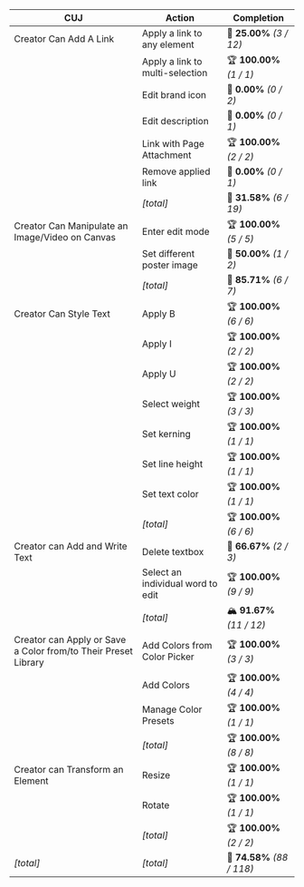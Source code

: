 | **CUJ**                                                        | **Action**                        | **Completion**             |
| -------------------------------------------------------------- | --------------------------------- | -------------------------- |
| Creator Can Add A Link                                         | Apply a link to any element       | 🚨 **25.00%** *(3 / 12)*   |
|                                                                | Apply a link to multi-selection   | 🏆 **100.00%** *(1 / 1)*   |
|                                                                | Edit brand icon                   | 🚨 **0.00%** *(0 / 2)*     |
|                                                                | Edit description                  | 🚨 **0.00%** *(0 / 1)*     |
|                                                                | Link with Page Attachment         | 🏆 **100.00%** *(2 / 2)*   |
|                                                                | Remove applied link               | 🚨 **0.00%** *(0 / 1)*     |
|                                                                | *[total]*                         | 🚨 **31.58%** *(6 / 19)*   |
| Creator Can Manipulate an Image/Video on Canvas                | Enter edit mode                   | 🏆 **100.00%** *(5 / 5)*   |
|                                                                | Set different poster image        | 🛴 **50.00%** *(1 / 2)*    |
|                                                                | *[total]*                         | 🛴 **85.71%** *(6 / 7)*    |
| Creator Can Style Text                                         | Apply B                           | 🏆 **100.00%** *(6 / 6)*   |
|                                                                | Apply I                           | 🏆 **100.00%** *(2 / 2)*   |
|                                                                | Apply U                           | 🏆 **100.00%** *(2 / 2)*   |
|                                                                | Select weight                     | 🏆 **100.00%** *(3 / 3)*   |
|                                                                | Set kerning                       | 🏆 **100.00%** *(1 / 1)*   |
|                                                                | Set line height                   | 🏆 **100.00%** *(1 / 1)*   |
|                                                                | Set text color                    | 🏆 **100.00%** *(1 / 1)*   |
|                                                                | *[total]*                         | 🏆 **100.00%** *(6 / 6)*   |
| Creator can Add and Write Text                                 | Delete textbox                    | 🛴 **66.67%** *(2 / 3)*    |
|                                                                | Select an individual word to edit | 🏆 **100.00%** *(9 / 9)*   |
|                                                                | *[total]*                         | 🏔️ **91.67%** *(11 / 12)* |
| Creator can Apply or Save a Color from/to Their Preset Library | Add Colors from Color Picker      | 🏆 **100.00%** *(3 / 3)*   |
|                                                                | Add Colors                        | 🏆 **100.00%** *(4 / 4)*   |
|                                                                | Manage Color Presets              | 🏆 **100.00%** *(1 / 1)*   |
|                                                                | *[total]*                         | 🏆 **100.00%** *(8 / 8)*   |
| Creator can Transform an Element                               | Resize                            | 🏆 **100.00%** *(1 / 1)*   |
|                                                                | Rotate                            | 🏆 **100.00%** *(1 / 1)*   |
|                                                                | *[total]*                         | 🏆 **100.00%** *(2 / 2)*   |
| *\[total\]*                                                    | *\[total\]*                       | 🛴 **74.58%** *(88 / 118)* |